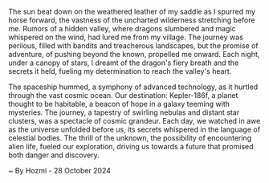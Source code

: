 
The sun beat down on the weathered leather of my saddle as I spurred my horse forward, the vastness of the uncharted wilderness stretching before me. Rumors of a hidden valley, where dragons slumbered and magic whispered on the wind, had lured me from my village. The journey was perilous, filled with bandits and treacherous landscapes, but the promise of adventure, of pushing beyond the known, propelled me onward. Each night, under a canopy of stars, I dreamt of the dragon's fiery breath and the secrets it held, fueling my determination to reach the valley's heart.

The spaceship hummed, a symphony of advanced technology, as it hurtled through the vast cosmic ocean. Our destination: Kepler-186f, a planet thought to be habitable, a beacon of hope in a galaxy teeming with mysteries. The journey, a tapestry of swirling nebulas and distant star clusters, was a spectacle of cosmic grandeur. Each day, we watched in awe as the universe unfolded before us, its secrets whispered in the language of celestial bodies.  The thrill of the unknown, the possibility of encountering alien life, fueled our exploration, driving us towards a future that promised both danger and discovery. 

~ By Hozmi - 28 October 2024
